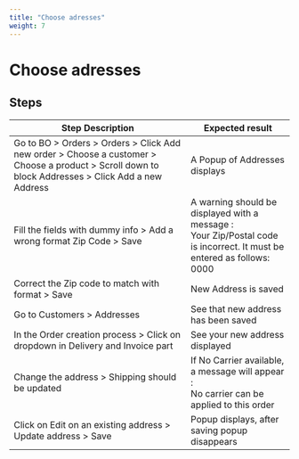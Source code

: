 ```yaml
---
title: "Choose adresses"
weight: 7
---
```


# Choose adresses
## Steps
| Step Description | Expected result |
| ----- | ----- |
| Go to BO > Orders > Orders > Click Add new order > Choose a customer > Choose a product > Scroll down to block Addresses > Click Add a new Address | A Popup of Addresses displays |
| Fill the fields with dummy info > Add a wrong format Zip Code > Save | A warning should be displayed with a message : <br>Your Zip/Postal code is incorrect. It must be entered as follows: 0000 |
| Correct the Zip code to match with format > Save | New Address is saved |
| Go to Customers > Addresses | See that new address has been saved |
| In the Order creation process > Click on dropdown in Delivery and Invoice part | See your new address displayed |
| Change the address > Shipping should be updated | If No Carrier available, a message will appear : <br>No carrier can be applied to this order |
| Click on Edit on an existing address > Update address > Save | Popup displays, after saving popup disappears |
